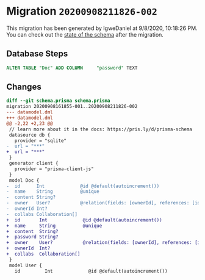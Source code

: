 # Migration `20200908211826-002`

This migration has been generated by IgweDaniel at 9/8/2020, 10:18:26 PM.
You can check out the [state of the schema](./schema.prisma) after the migration.

## Database Steps

```sql
ALTER TABLE "Doc" ADD COLUMN     "password" TEXT
```

## Changes

```diff
diff --git schema.prisma schema.prisma
migration 20200908161855-001..20200908211826-002
--- datamodel.dml
+++ datamodel.dml
@@ -2,22 +2,23 @@
 // learn more about it in the docs: https://pris.ly/d/prisma-schema
 datasource db {
   provider = "sqlite"
-  url = "***"
+  url = "***"
 }
 generator client {
   provider = "prisma-client-js"
 }
 model Doc {
-  id      Int             @id @default(autoincrement())
-  name    String          @unique
-  content String?
-  owner   User?           @relation(fields: [ownerId], references: [id])
-  ownerId Int?
-  collabs Collaboration[]
+  id       Int             @id @default(autoincrement())
+  name     String          @unique
+  content  String?
+  password String?
+  owner    User?           @relation(fields: [ownerId], references: [id])
+  ownerId  Int?
+  collabs  Collaboration[]
 }
 model User {
   id         Int             @id @default(autoincrement())
```


